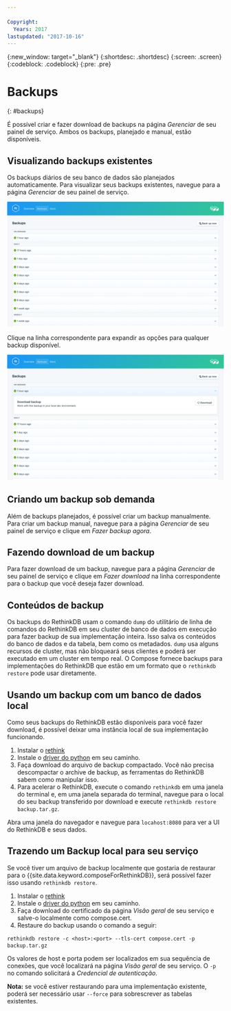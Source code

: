 ```yaml
---

Copyright:
  Years: 2017
lastupdated: "2017-10-16"
---
```


{:new_window: target="_blank"}
{:shortdesc: .shortdesc}
{:screen: .screen}
{:codeblock: .codeblock}
{:pre: .pre}

# Backups
{: #backups}

É possível criar e fazer download de backups na página *Gerenciar* de seu painel de serviço. Ambos os backups, planejado e manual, estão disponíveis.

## Visualizando backups existentes

Os backups diários de seu banco de dados são planejados automaticamente. Para visualizar seus backups existentes, navegue para a página *Gerenciar* de seu painel de serviço. 

![Backups](./images/rethink-backups-show.png "A list of backups in the service dashboard")

Clique na linha correspondente para expandir as opções para qualquer backup disponível.

![Backup Options](./images/rethink-backups-options.png "Options for a backup.") 

## Criando um backup sob demanda

Além de backups planejados, é possível criar um backup manualmente. Para criar um backup manual, navegue para a página *Gerenciar* de seu painel de serviço e clique em *Fazer backup agora*.

## Fazendo download de um backup

Para fazer download de um backup, navegue para a página *Gerenciar* de seu painel de serviço e clique em *Fazer download* na linha correspondente para o backup que você deseja fazer download.

## Conteúdos de backup

Os backups do RethinkDB usam o comando `dump` do utilitário de linha de comandos do RethinkDB em seu cluster de banco de dados em execução para fazer backup de sua implementação inteira. Isso salva os conteúdos do banco de dados e da tabela, bem como os metadados. `dump` usa alguns recursos de cluster, mas não bloqueará seus clientes e poderá ser executado em um cluster em tempo real. O Compose fornece backups para implementações do RethinkDB que estão em um formato que o `rethinkdb restore` pode usar diretamente.

## Usando um backup com um banco de dados local

Como seus backups do RethinkDB estão disponíveis para você fazer download, é possível deixar uma instância local de sua implementação funcionando.

1. Instalar o [rethink](https://www.rethinkdb.com/docs/install/)
2. Instale o [driver do python](https://www.rethinkdb.com/docs/install-drivers/python/) em seu caminho.
3. Faça download do arquivo de backup compactado. Você não precisa descompactar o archive de backup, as ferramentas do RethinkDB sabem como manipular isso.
4. Para acelerar o RethinkDB, execute o comando `rethinkdb` em uma janela do terminal e, em uma janela separada do terminal, navegue para o local do seu backup transferido por download e execute `rethinkdb restore backup.tar.gz`.

Abra uma janela do navegador e navegue para `locahost:8080` para ver a UI do RethinkDB e seus dados.

## Trazendo um Backup local para seu serviço

Se você tiver um arquivo de backup localmente que gostaria de restaurar para o {{site.data.keyword.composeForRethinkDB}}, será possível fazer isso usando `rethinkdb restore`.

1. Instalar o [rethink](https://www.rethinkdb.com/docs/install/)
2. Instale o [driver do python](https://www.rethinkdb.com/docs/install-drivers/python/) em seu caminho.
3. Faça download do certificado da página *Visão geral* de seu serviço e salve-o localmente como compose.cert.
4. Restaure do backup usando o comando a seguir:

  ```
  rethinkdb restore -c <host>:<port> --tls-cert compose.cert -p backup.tar.gz
  ```

Os valores de host e porta podem ser localizados em sua sequência de conexões, que você localizará na página *Visão geral* de seu serviço. O `-p` no comando solicitará a _Credencial de autenticação_.

**Nota:** se você estiver restaurando para uma implementação existente, poderá ser necessário usar `--force` para sobrescrever as tabelas existentes.
